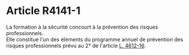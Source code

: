 # Article R4141-1

  
La formation à la sécurité concourt à la prévention des risques professionnels.   
Elle constitue l'un des éléments du programme annuel de prévention des risques professionnels prévu au 2° de l'article [L. 4612-16][1].

 [1]: /affichCodeArticle.do?cidTexte=LEGITEXT000006072050&idArticle=LEGIARTI000006903317&dateTexte=&categorieLien=cid